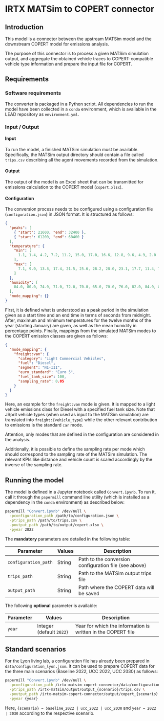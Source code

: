 # IRTX MATSim to COPERT connector

## Introduction

This model is a connector between the upstream MATSim model and the downstream
COPERT model for emissions analysis.

The purpose of this connector is to process a given MATSim simulation output,
and aggregate the obtained vehicle traces to COPERT-compatible vehicle
type information and prepare the input file for COPERT.

## Requirements

### Software requirements

The converter is packaged in a Python script. All dependencies to run the model
have been collected in a `conda` environment, which is available in the LEAD
repository as `environment.yml`.

### Input / Output

#### Input

To run the model, a finished MATSim simulation must be available. Specifically,
the MATSim output directory should contain a file called `trips.csv` describing
all the agent movements recorded from the simulation.

#### Output

The output of the model is an Excel sheet that can be transmitted for emissions
calculation to the COPERT model (`copert.xlsx`).

#### Configuration

The conversion process needs to be configured using a configuration file (`configuration.json`)
in JSON format. It is structured as follows:

```json
{
  "peaks": [
    { "start": 21600, "end": 32400 },
    { "start": 61200, "end": 68400 }
  ],
  "temperature": {
    "min": [
      1.1, 1.4, 4.2, 7.2, 11.2, 15.0, 17.0, 16.6, 12.8, 9.6, 4.9, 2.0
    ],
    "max": [
      7.1, 9.0, 13.8, 17.4, 21.5, 25.6, 28.2, 28.0, 23.1, 17.7, 11.4, 7.7
    ]
  },
  "humidity": [
    84.0, 80.0, 74.0, 71.0, 72.0, 70.0, 65.0, 70.0, 76.0, 82.0, 84.0, 86.0
  ],
  "mode_mapping": {}
}
```

First, it is defined what is understood as a peak period in the simulation
given as a start time and an end time in terms of seconds from midnight. After, maximum and
minimum temperatures for the twelve months of the year (starting January) are
given, as well as the mean humidity in percentage points. Finally, mappings from
the simulated MATSim modes to the COPERT emission classes are given as
follows:

```json
{
  "mode_mapping": {
    "freight:van": {
      "category": "Light Commercial Vehicles",
      "fuel": "Diesel",
      "segment": "N1-III",
      "euro_standard": "Euro 5",
      "fuel_tank_size": 100,
      "sampling_rate": 0.05
    }
  }
}
```

Here, an example for the `freight:van` mode is given. It is mapped to a
light vehicle emissions class for Diesel with a specified fuel tank size. Note
that JSprit vehicle types (when used as input to the MATSim simulation) are
translated into `freight:{vehicle_type}` while the other relevant contribution
to emissions is the standard `car` mode.

Attention, only modes that are defined in the configuration are considered in
the analysis.

Additionally, it is possible to define the sampling rate per mode which should
correspond to the sampling rate of the MATSim simulation. The relevant KPIs like
distance and vehicle count is scaled accordingly by the inverse of the sampling
rate.

## Running the model

The model is defined in a Jupyter notebook called `Convert.ipynb`. To run it,
call it through the `papermill` command line utility (which is installed as a
dependency in the `conda` environment) as described below:

```bash
papermill "Convert.ipynb" /dev/null \
  -pconfiguration_path /path/to/configuration.json \
  -ptrips_path /path/to/trips.csv \
  -poutput_path /path/to/output/copert.xlsx \
  -pyear 2022
```

The **mandatory** parameters are detailed in the following table:

Parameter             | Values                            | Description
---                   | ---                               | ---
`configuration_path`          | String                            | Path to the conversion configuration file (see above)
`trips_path`          | String                            | Path to the MATSim output trips file
`output_path`         | String                            | Path where the COPERT data will be saved

The following **optional** parameter is available:

Parameter             | Values                            | Description
---                   | ---                               | ---
`year`     | Integer (default `2022`)                     | Year for which the information is written in the COPERT file

## Standard scenarios

For the Lyon living lab, a configuration file has already been prepared in
`data/configuration_lyon.json`. It can be used to prepare COPERT data for the
three main scenarios (Baseline 2022, UCC 2022, UCC 2030) as follows:

```bash
papermill "Convert.ipynb" /dev/null \
  -pconfiguration_path /irtx-matsim-copert-connector/data/configuration_lyon.json \
  -ptrips_path /irtx-matsim/output/output_{scenario}/trips.csv \
  -poutput_path /irtx-matsim-copert-connector/output/copert_{scenario}.xlsx \
  -pyear {year}
```

Here, `{scenario} = baseline_2022 | ucc_2022 | ucc_2030` and `year = 2022 | 2030`
according to the respective scenario.
